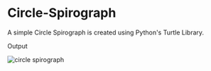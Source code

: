 # Circle-Spirograph
A simple Circle Spirograph is created using Python's Turtle Library.

Output

![circle spirograph](https://user-images.githubusercontent.com/74255377/129950268-ae3a0f3e-e079-44bd-845d-8a2277f1fe82.JPG)

